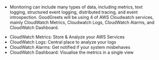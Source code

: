 * Monitoring can include many types of data, including metrics, text logging, structured event logging, distributed tracing, and event introspection. GoodGreets will be using 4 of AWS Cloudwatch services, mainly CloudWatch Metrics, Cloudwatch Logs, CloudWatch Alarms, and CloudWatch Dashboard.

- CloudWatch Metrics: Store & Analyze your AWS Services
- CloudWatch Logs: Central place to analyze your logs
- CloudWatch Alarms: Get notified if your system misbehaves
- CloudWatch Dashboard: Visualise the metrics in a single view